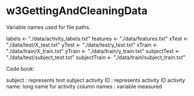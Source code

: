 # w3GettingAndCleaningData

Variable names used for file paths. 

labels <- "./data/activity_labels.txt"
features <- "./data/features.txt"
xTest <- "./data/test/X_test.txt"
yTest <- "./data/test/y_test.txt"
xTrain <- "./data/train/X_train.txt"
yTrain <- "./data/train/y_train.txt"
subjectTest <- "./data/test/subject_test.txt"
subjectTrain <- "./data/train/subject_train.txt"

Code book:

subject : represents test subject
activity ID : represents activity ID
activity name: long name for activity
column names : variable measured

